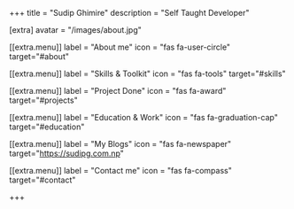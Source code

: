 +++
title = "Sudip Ghimire"
description = "Self Taught Developer"

[extra]
avatar = "/images/about.jpg"

[[extra.menu]]
label = "About me"
icon = "fas fa-user-circle"
target="#about"

[[extra.menu]]
label = "Skills & Toolkit"
icon = "fas fa-tools"
target="#skills"

[[extra.menu]]
label = "Project Done"
icon = "fas fa-award"
target="#projects"

[[extra.menu]]
label = "Education & Work"
icon = "fas fa-graduation-cap"
target="#education"

[[extra.menu]]
label = "My Blogs"
icon = "fas fa-newspaper"
target="https://sudipg.com.np"

[[extra.menu]]
label = "Contact me"
icon = "fas fa-compass"
target="#contact"

+++
